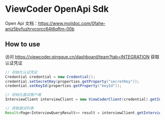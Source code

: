 # ViewCoder OpenApi Sdk

Open Api 文档：https://www.mojidoc.com/0fahe-aniz5bvfuzhrvcorcc64t6qftm-00b

## How to use

访问 https://viewcoder.qingque.cn/dashboard/team?tab=INTEGRATION 获取认证凭证

```java
// 初始化认证凭证
Credential credential = new Credential();
credential.setSecretKey(properties.getProperty("secretKey"));
credential.setKeyId(properties.getProperty("keyId"));

// 初始化面试客户端
InterviewClient interviewClient = new ViewCoderClient(credential).getInterviewClient();

// 获取面试列表
Result<Page<InterviewQueryResult>> result = interviewClient.getInterviewList(new InterviewQueryParam());
```

